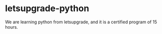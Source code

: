 # letsupgrade-python
We are learning python from letsupgrade, and it is a certified program of 15 hours.
